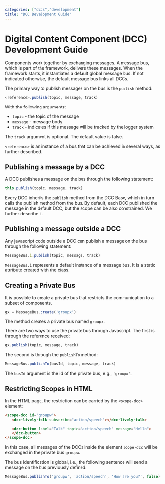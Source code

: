 ```yaml
---
categories: ["dccs","development"]
title: "DCC Development Guide"
---
```


# Digital Content Component (DCC) Development Guide

Components work together by exchanging messages. A message bus, which is part of the framework, delivers these messages. When the framework starts, it instantiates a default global message bus. If not indicated otherwise, the default message bus links all DCCs.

The primary way to publish messages on the bus is the `publish` method:

~~~javascript
<reference>.publish(topic, message, track)
~~~

With the following arguments:
* `topic` - the topic of the message
* `message` - message body
* `track` - indicates if this message will be tracked by the logger system

The `track` argument is optional. The default value is false.

`<reference>` is an instance of a bus that can be achieved in several ways, as further described.

## Publishing a message by a DCC

A DCC publishes a message on the bus through the following statement:

~~~javascript
this.publish(topic, message, track)
~~~

Every DCC inherits the `publish` method from the DCC Base, which in turn calls the publish method from the bus. By default, each DCC published the message in the default DCC, but the scope can be also constrained. We further describe it.

## Publishing a message outside a DCC

Any javascript code outside a DCC can publish a message on the bus through the following statement:

~~~javascript
MessageBus.i.publish(topic, message, track)
~~~

`MessageBus.i` represents a default instance of a message bus. It is a static attribute created with the class.

## Creating a Private Bus

It is possible to create a private bus that restricts the communication to a subset of components.

~~~javascript
gx = MessageBus.create('groupx')
~~~

The method creates a private bus named `groupx`.

There are two ways to use the private bus through Javascript. The first is through the reference received:

~~~javascript
gx.publish(topic, message, track)
~~~

The second is through the `publishTo` method:

~~~javascript
MessageBus.publishTo(busId, topic, message, track)
~~~

The `busId` argument is the id of the private bus, e.g., `'groupx'`.

## Restricting Scopes in HTML

In the HTML page, the restriction can be carried by the `<scope-dcc>` element:

~~~html
<scope-dcc id="groupw">
   <dcc-lively-talk subscribe="action/speech"></dcc-lively-talk>

   <dcc-button label="Talk" topic="action/speech" message="Hello">
   </dcc-button>
</scope-dcc>
~~~

In this case, all messages of the DCCs inside the element `scope-dcc` will be exchanged in the private bus `groupw`.

The bus identification is global, i.e., the following sentence will send a message on the bus previously defined:

~~~javascript
MessageBus.publishTo('groupw', 'action/speech', 'How are you?', false)
~~~
